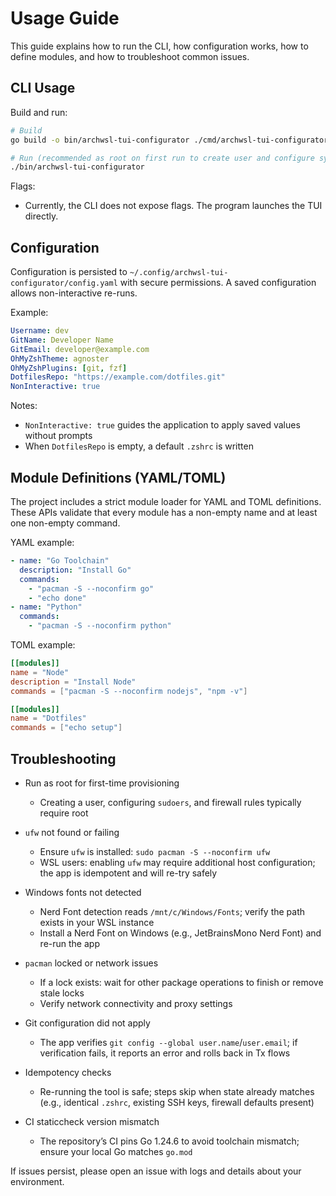 # Usage Guide

This guide explains how to run the CLI, how configuration works, how to define modules, and how to troubleshoot common issues.

## CLI Usage

Build and run:

```bash
# Build
go build -o bin/archwsl-tui-configurator ./cmd/archwsl-tui-configurator

# Run (recommended as root on first run to create user and configure system)
./bin/archwsl-tui-configurator
```

Flags:

- Currently, the CLI does not expose flags. The program launches the TUI directly.

## Configuration

Configuration is persisted to `~/.config/archwsl-tui-configurator/config.yaml` with secure permissions. A saved configuration allows non-interactive re-runs.

Example:

```yaml
Username: dev
GitName: Developer Name
GitEmail: developer@example.com
OhMyZshTheme: agnoster
OhMyZshPlugins: [git, fzf]
DotfilesRepo: "https://example.com/dotfiles.git"
NonInteractive: true
```

Notes:
- `NonInteractive: true` guides the application to apply saved values without prompts
- When `DotfilesRepo` is empty, a default `.zshrc` is written

## Module Definitions (YAML/TOML)

The project includes a strict module loader for YAML and TOML definitions. These APIs validate that every module has a non-empty name and at least one non-empty command.

YAML example:

```yaml
- name: "Go Toolchain"
  description: "Install Go"
  commands:
    - "pacman -S --noconfirm go"
    - "echo done"
- name: "Python"
  commands:
    - "pacman -S --noconfirm python"
```

TOML example:

```toml
[[modules]]
name = "Node"
description = "Install Node"
commands = ["pacman -S --noconfirm nodejs", "npm -v"]

[[modules]]
name = "Dotfiles"
commands = ["echo setup"]
```

## Troubleshooting

- Run as root for first-time provisioning
  - Creating a user, configuring `sudoers`, and firewall rules typically require root

- `ufw` not found or failing
  - Ensure `ufw` is installed: `sudo pacman -S --noconfirm ufw`
  - WSL users: enabling `ufw` may require additional host configuration; the app is idempotent and will re-try safely

- Windows fonts not detected
  - Nerd Font detection reads `/mnt/c/Windows/Fonts`; verify the path exists in your WSL instance
  - Install a Nerd Font on Windows (e.g., JetBrainsMono Nerd Font) and re-run the app

- `pacman` locked or network issues
  - If a lock exists: wait for other package operations to finish or remove stale locks
  - Verify network connectivity and proxy settings

- Git configuration did not apply
  - The app verifies `git config --global user.name`/`user.email`; if verification fails, it reports an error and rolls back in Tx flows

- Idempotency checks
  - Re-running the tool is safe; steps skip when state already matches (e.g., identical `.zshrc`, existing SSH keys, firewall defaults present)

- CI staticcheck version mismatch
  - The repository’s CI pins Go 1.24.6 to avoid toolchain mismatch; ensure your local Go matches `go.mod`

If issues persist, please open an issue with logs and details about your environment.
